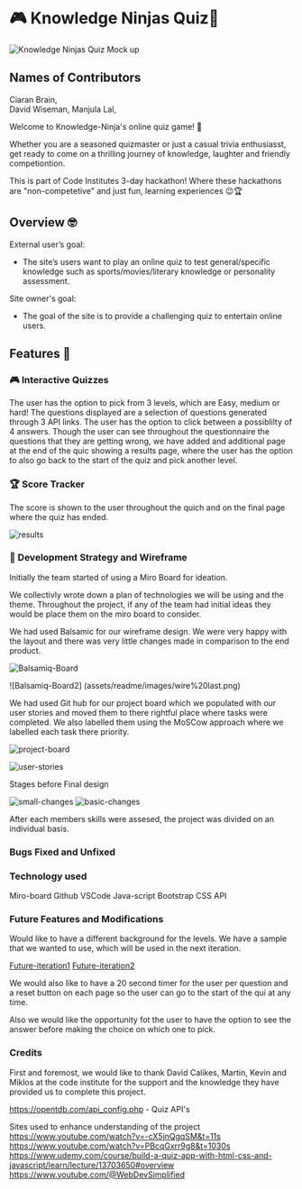 # 🎮 Knowledge Ninjas Quiz🎉
![Knowledge Ninjas Quiz Mock up](assets/readme/images/amIResponsive.png)


## Names of Contributors

Ciaran Brain,  
David Wiseman,
Manjula Lal,


Welcome to Knowledge-Ninja's online quiz game! 🧠

Whether you are a seasoned quizmaster or just a casual trivia enthusiasst,
get ready to come on a thrilling journey of knowledge, laughter and friendly competiontion.

This is part of Code Institutes 3-day hackathon! Where these hackathons are "non-competetive" and just fun, learning experiences 😉🏆

## Overview 🤓

External user’s goal:
- The site’s users want to play an online quiz to test general/specific knowledge such as 
sports/movies/literary knowledge or personality assessment.

Site owner's goal:
- The goal of the site is to provide a challenging quiz to entertain online users.

## Features 🚀

### 🎮 Interactive Quizzes 
The user has the option to pick from 3 levels, which are Easy, medium or hard! The questions displayed are a selection of questions generated through 3 API links. The user has the option to click between a possiblilty of 4 answers. Though the user can see throughout the questionnaire the questions that they are getting wrong, we have added and additional page at the end of the quic showing a results page, where the user has the option to also go back to the start of the quiz and pick another level.  

### 🏆 Score Tracker
The score is shown to the user throughout the quich and on the final page where the quiz has ended. 

![results](assets/readme/images/results.png)

### 🎨 Development Strategy and Wireframe 

 Initially the team started of using a Miro Board for ideation.

 We collectivly wrote down a plan of technologies we will be using and the theme. Throughout the project, if any of the team had initial ideas they would be place them on the miro board to consider. 

We had used Balsamic for our wireframe design. We were very happy with the layout and there was very little changes made in comparison to the end product.

![Balsamiq-Board](assets/readme/images/wire%20grid.png)

![Balsamiq-Board2] (assets/readme/images/wire%20last.png)

We had used Git hub for our project board which we populated with our user stories and moved them to there rightful place where tasks were completed. We also labelled them using the MoSCow approach where we labelled each task there priority.

![project-board](assets/readme/images/project%20board.png)

![user-stories](assets/readme/images/user%20stories.png)

Stages before Final design

![small-changes](assets/readme/images/small%20changes.png)
![basic-changes](assets/readme/images/ul%20%20basic.png)


After each members skills were assesed, the project was divided on an individual basis. 
### Bugs Fixed and Unfixed

### Technology used
Miro-board
Github
VSCode
Java-script
Bootstrap
CSS
API

### Future Features and Modifications

Would like to have a different background for the levels. We have a sample that we wanted to use, which will be used in the next iteration. 

[Future-iteration1](assets/readme/images/background-image-FI1.png)
[Future-iteration2](assets/readme/images/bg-img-f2.png)

We would also like to have a 20 second timer for the user per question and a reset button on each page so the user can go to the start of the qui at any time.

Also we would like the opportunity fot the user to have the option to see the answer before making the choice on which one to pick.


### Credits

First and foremost, we would like to thank David Calikes, Martin, Kevin and Miklos at the code institute for the support and the knowledge they have provided us to complete this project.

https://opentdb.com/api_config.php - Quiz API's

Sites used to enhance understanding of the project
https://www.youtube.com/watch?v=-cX5jnQgqSM&t=11s
https://www.youtube.com/watch?v=PBcqGxrr9g8&t=1030s 
https://www.udemy.com/course/build-a-quiz-app-with-html-css-and-javascript/learn/lecture/13703650#overview
https://www.youtube.com/@WebDevSimplified
